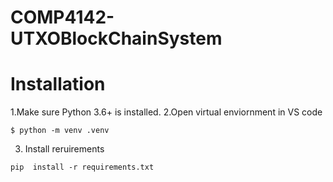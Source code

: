 # COMP4142-UTXOBlockChainSystem
 
# Installation
1.Make sure Python 3.6+ is installed.
2.Open virtual enviornment in VS code

```
$ python -m venv .venv 
```

3. Install reruirements
```
pip  install -r requirements.txt 
```
